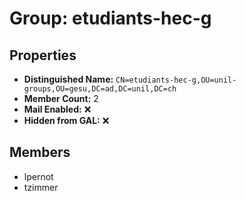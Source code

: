 # Group: etudiants-hec-g

## Properties

- **Distinguished Name:** `CN=etudiants-hec-g,OU=unil-groups,OU=gesu,DC=ad,DC=unil,DC=ch`
- **Member Count:** 2
- **Mail Enabled:** ❌
- **Hidden from GAL:** ❌

## Members

- lpernot
- tzimmer
